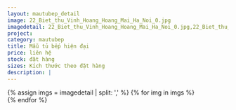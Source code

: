 ```yaml
---
layout: mautubep_detail
image: 22_Biet_thu_Vinh_Hoang_Hoang_Mai_Ha_Noi_0.jpg
imagedetail: 22_Biet_thu_Vinh_Hoang_Hoang_Mai_Ha_Noi_0.jpg,22_Biet_thu_Vinh_Hoang_Hoang_Mai_Ha_Noi_1.jpg,22_Biet_thu_Vinh_Hoang_Hoang_Mai_Ha_Noi_2.jpg,22_Biet_thu_Vinh_Hoang_Hoang_Mai_Ha_Noi_3.jpg
project:
category: mautubep
title: Mẫu tủ bếp hiện đại
price: liên hệ
stock: đặt hàng
sizes: Kích thước theo đặt hàng
description: |
---
```

<section class="no-padding" id="two">
	<div class="container-fluid">
	<div class="row-no-gutters">
	{% assign imgs = imagedetail | split: ',' %}
	{% for img in imgs %}
	   <div class="col-lg-6 col-sm-6 col-md-6"> 
			<a href="#" class="portfolio-box">
			<img src="{{site.baseurl}}/assets/images/tubep/{{img}}" class="image main" alt="">
			</a>
		</div>
	{% endfor %}			
	</div>
	</div>
</section>